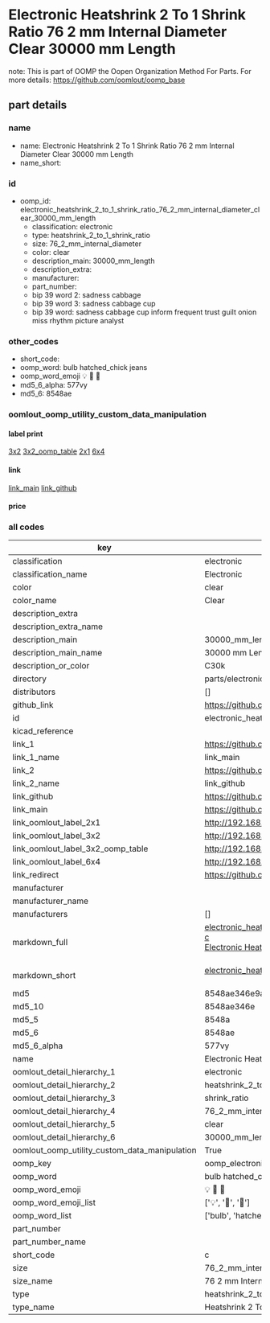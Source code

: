 # Electronic Heatshrink 2 To 1 Shrink Ratio 76 2 mm Internal Diameter Clear 30000 mm Length  

note: This is part of OOMP the Oopen Organization Method For Parts. For more details: https://github.com/oomlout/oomp_base

##  part details
  







### name
* name: Electronic Heatshrink 2 To 1 Shrink Ratio 76 2 mm Internal Diameter Clear 30000 mm Length
* name_short: 
### id
* oomp_id: electronic_heatshrink_2_to_1_shrink_ratio_76_2_mm_internal_diameter_clear_30000_mm_length
  * classification: electronic
  * type: heatshrink_2_to_1_shrink_ratio
  * size: 76_2_mm_internal_diameter
  * color: clear
  * description_main: 30000_mm_length
  * description_extra: 
  * manufacturer: 
  * part_number: 
  * bip 39 word 2: sadness cabbage
  * bip 39 word 3: sadness cabbage cup
  * bip 39 word: sadness cabbage cup inform frequent trust guilt onion miss rhythm picture analyst

### other_codes
* short_code: 
* oomp_word: bulb hatched_chick jeans
* oomp_word_emoji :bulb: :hatched_chick: :jeans:
* md5_6_alpha: 577vy
* md5_6: 8548ae






### oomlout_oomp_utility_custom_data_manipulation
#### label print
[3x2](http://192.168.1.245:1112/?label=oomp%20577vy)
[3x2_oomp_table](http://192.168.1.108:1112/?label=oomp%20577vy)
[2x1](http://192.168.1.242:1112/?label=oomp%20577vy)
[6x4](http://192.168.1.55:1112/?label=oomp%20577vy)    

#### link

[link_main](https://github.com/oomlout/oomlout_oomp_version_1_messy/tree/main/parts/electronic_heatshrink_2_to_1_shrink_ratio_76_2_mm_internal_diameter_clear_30000_mm_length) [link_github](https://github.com/oomlout/oomlout_oomp_version_1_messy/tree/main/parts/electronic_heatshrink_2_to_1_shrink_ratio_76_2_mm_internal_diameter_clear_30000_mm_length)                             

#### price







### all codes 
| key | value |  
| --- | --- |  
| classification | electronic |  
| classification_name | Electronic |  
| color | clear |  
| color_name | Clear |  
| description_extra |  |  
| description_extra_name |  |  
| description_main | 30000_mm_length |  
| description_main_name | 30000 mm Length |  
| description_or_color | C30k |  
| directory | parts/electronic_heatshrink_2_to_1_shrink_ratio_76_2_mm_internal_diameter_clear_30000_mm_length |  
| distributors | [] |  
| github_link | https://github.com/oomlout/oomlout_oomp_part_src/tree/main/parts/electronic_heatshrink_2_to_1_shrink_ratio_76_2_mm_internal_diameter_clear_30000_mm_length |  
| id | electronic_heatshrink_2_to_1_shrink_ratio_76_2_mm_internal_diameter_clear_30000_mm_length |  
| kicad_reference |  |  
| link_1 | https://github.com/oomlout/oomlout_oomp_version_1_messy/tree/main/parts/electronic_heatshrink_2_to_1_shrink_ratio_76_2_mm_internal_diameter_clear_30000_mm_length |  
| link_1_name | link_main |  
| link_2 | https://github.com/oomlout/oomlout_oomp_version_1_messy/tree/main/parts/electronic_heatshrink_2_to_1_shrink_ratio_76_2_mm_internal_diameter_clear_30000_mm_length |  
| link_2_name | link_github |  
| link_github | https://github.com/oomlout/oomlout_oomp_version_1_messy/tree/main/parts/electronic_heatshrink_2_to_1_shrink_ratio_76_2_mm_internal_diameter_clear_30000_mm_length |  
| link_main | https://github.com/oomlout/oomlout_oomp_version_1_messy/tree/main/parts/electronic_heatshrink_2_to_1_shrink_ratio_76_2_mm_internal_diameter_clear_30000_mm_length |  
| link_oomlout_label_2x1 | http://192.168.1.242:1112/?label=oomp%20577vy |  
| link_oomlout_label_3x2 | http://192.168.1.245:1112/?label=oomp%20577vy |  
| link_oomlout_label_3x2_oomp_table | http://192.168.1.108:1112/?label=oomp%20577vy |  
| link_oomlout_label_6x4 | http://192.168.1.55:1112/?label=oomp%20577vy |  
| link_redirect | https://github.com/oomlout/oomlout_oomp_version_1_messy/tree/main/parts/electronic_heatshrink_2_to_1_shrink_ratio_76_2_mm_internal_diameter_clear_30000_mm_length |  
| manufacturer |  |  
| manufacturer_name |  |  
| manufacturers | [] |  
| markdown_full | [electronic_heatshrink_2_to_1_shrink_ratio_76_2_mm_internal_diameter_clear_30000_mm_length](none)<br>[c](none)<br>[Electronic Heatshrink 2 To 1 Shrink Ratio 76 2 Mm Internal Diameter Clear 30000 Mm Length](none)<br><br> |  
| markdown_short | [electronic_heatshrink_2_to_1_shrink_ratio_76_2_mm_internal_diameter_clear_30000_mm_length](none)<br><br> |  
| md5 | 8548ae346e9accf7a6ae57386b47edef |  
| md5_10 | 8548ae346e |  
| md5_5 | 8548a |  
| md5_6 | 8548ae |  
| md5_6_alpha | 577vy |  
| name | Electronic Heatshrink 2 To 1 Shrink Ratio 76 2 mm Internal Diameter Clear 30000 mm Length |  
| oomlout_detail_hierarchy_1 | electronic |  
| oomlout_detail_hierarchy_2 | heatshrink_2_to_1 |  
| oomlout_detail_hierarchy_3 | shrink_ratio |  
| oomlout_detail_hierarchy_4 | 76_2_mm_internal_diameter |  
| oomlout_detail_hierarchy_5 | clear |  
| oomlout_detail_hierarchy_6 | 30000_mm_length |  
| oomlout_oomp_utility_custom_data_manipulation | True |  
| oomp_key | oomp_electronic_heatshrink_2_to_1_shrink_ratio_76_2_mm_internal_diameter_clear_30000_mm_length |  
| oomp_word | bulb hatched_chick jeans |  
| oomp_word_emoji | :bulb: :hatched_chick: :jeans: |  
| oomp_word_emoji_list | [':bulb:', ':hatched_chick:', ':jeans:'] |  
| oomp_word_list | ['bulb', 'hatched_chick', 'jeans'] |  
| part_number |  |  
| part_number_name |  |  
| short_code | c |  
| size | 76_2_mm_internal_diameter |  
| size_name | 76 2 mm Internal Diameter |  
| type | heatshrink_2_to_1_shrink_ratio |  
| type_name | Heatshrink 2 To 1 Shrink Ratio |  
